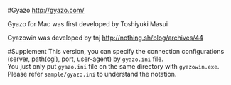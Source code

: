 #Gyazo
http://gyazo.com/

Gyazo for Mac was first developed by Toshiyuki Masui

Gyazowin was developed by tnj
http://nothing.sh/blog/archives/44

#Supplement
This version, you can specify the connection configurations (server, path(cgi), port, user-agent) by `gyazo.ini` file.  
You just only put `gyazo.ini` file on the same directory with `gyazowin.exe`.  
Please refer `sample/gyazo.ini` to understand the notation.

